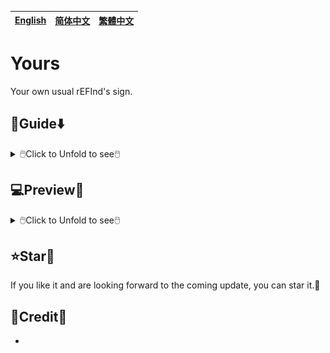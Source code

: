 [English](README.md)|[简体中文](自述文件.md)|[繁體中文](繁體中文.md)
--|--|--

# Yours
Your own usual rEFInd's sign.

## 🧭Guide⬇️

<details>
<summary>🖱️Click to Unfold to see🖱️</summary>


</details>

## 💻️Preview👀

<details>
<summary>🖱️Click to Unfold to see🖱️</summary>
![B.big](README/B.big.png)
![B.small](README/B.small.png)
![M.big](README/M.big.png)
![M.small](README/M.small.png)
![1080p.B.big](README/1080p.B.big.png)
![1080p.B.small](README/1080p.B.small.png)
![1080p.M.big](README/1080p.M.big.png)
![1080p.M.small](README/1080p.M.small.png)

</details>

## ⭐Star🌟
If you like it and are looking forward to the coming update, you can star it.💫

## 🎉Credit🎊
- 
